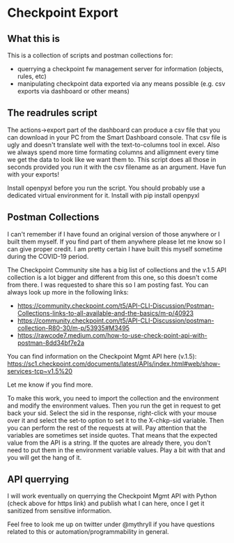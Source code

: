 <h1>Checkpoint Export</h1>
<h2>What this is</h2>
This is a collection of scripts and postman collections for:

- querrying a checkpoint fw management server for information (objects, rules, etc)
- manipulating checkpoint data exported via any means possible (e.g. csv exports via dashboard or other means)

<h2>The readrules script</h2>
The actions->export part of the dashboard can produce a csv file that you can download in your PC from the Smart Dashboard console. That csv file is ugly and doesn't translate well with the text-to-columns tool in excel. Also we always spend more time formating columns and alligmnent every time we get the data to look like we want them to. 
This script does all those in seconds provided you run it with the csv filename as an argument.
Have fun with your exports!

Install openpyxl before you run the script. You should probably use a dedicated virtual environment for it.
Install with pip install openpyxl

<h2>Postman Collections</h2>
I can't remember if I have found an original version of those anywhere or I built them myself. If you find part of them anywhere please let me know so I can give proper credit.
I am pretty certain I have built this myself sometime during the COVID-19 period.

The Checkpoint Community site has a big list of collections and the v.1.5 API collection is a lot bigger and different from this one, so this doesn't come from there.
I was requested to share this so I am posting fast.
You can always look up more in the following links:
- https://community.checkpoint.com/t5/API-CLI-Discussion/Postman-Collections-links-to-all-available-and-the-basics/m-p/40923
- https://community.checkpoint.com/t5/API-CLI-Discussion/postman-collection-R80-30/m-p/53935#M3495
- https://rawcode7.medium.com/how-to-use-check-point-api-with-postman-8dd34bf7e2a

You can find information on the Checkpoint Mgmt API here (v.1.5):
https://sc1.checkpoint.com/documents/latest/APIs/index.html#web/show-services-tcp~v1.5%20

Let me know if you find more.

To make this work, you need to import the collection and the environment and modify the environment values. Then you run the get in request to get back your sid. Select the sid in the response, right-click with your mouse over it and select the set-to option to set it to the X-chkp-sid variable. Then you can perform the rest of the requests at will. Pay attention that the variables are sometimes set inside quotes. That means that the expected value from the API is a string. If the quotes are already there, you don't need to put them in the environment variable values. Play a bit with that and you will get the hang of it.

<h2>API querrying</h2>
I will work eventually on querrying the Checkpoint Mgmt API with Python (check above for https link) and publish what I can here, once I get it sanitized from sensitive information.

Feel free to look me up on twitter under @mythryll if you have questions related to this or automation/programmability in general.

